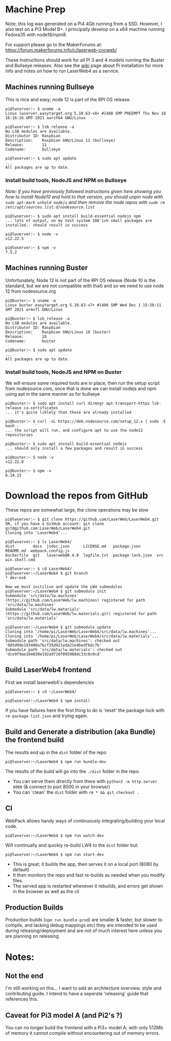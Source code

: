 # Machine Prep

Note; this log was generated on a Pi4 4Gb running from a SSD. However, I also test on a Pi3 Model B+. I principally develop on a x64 machine running Fedora35 with node16/npm8.

For support please go to the MakerForums at: https://forum.makerforums.info/c/laserweb-cncweb/

These Instructions should work for all Pi 3 and 4 models running the Buster and Bullseye releases. Also see the [wiki](https://github.com/LaserWeb/lw.comm-server/wiki/Manual-Installation-(RasPi)) page about Pi installation for more info and notes on how to run LaserWeb4 as a service.

## Machines running Bullseye
This is nice and easy; node 12 is part of the RPI OS release.

    pi@lwserver:~ $ uname -a
    Linux lwserver.easytarget.org 5.10.63-v8+ #1488 SMP PREEMPT Thu Nov 18 16:16:16 GMT 2021 aarch64 GNU/Linux

    pi@lwserver:~ $ lsb_release -a
    No LSB modules are available.
    Distributor ID: Raspbian
    Description:    Raspbian GNU/Linux 11 (bullseye)
    Release:        11
    Codename:       bullseye

    pi@lwserver:~ $ sudo apt update
    ...
    All packages are up to date.

### Install build tools, NodeJS and NPM on Bullseye
*Note: if you have previously followed instructions given here showing you how to install Node10 and hold to that version, you should unpin node with `sudo apt-mark unhold nodejs` and then remove the node repos with `sudo rm /etc/apt/sources.list.d/nodesource.list`*

    pi@lwserver:~ $ sudo apt install build-essential nodejs npm
    ... lots of output, on my test system 180'ish small packages are installed.. should result in success

    pi@lwserver:~ $ node -v
    v12.22.5

    pi@lwserver:~ $ npm -v
    7.5.2

## Machines running Buster
Unfortunately, Node 12 is not part of the RPI OS release (Node 10 is the standard, but we are not compatible with that) and so we need to use node 12 from nodesource.org

    pi@buster:~ $ uname -a
    Linux buster.easytarget.org 5.10.63-v7+ #1496 SMP Wed Dec 1 15:58:11 GMT 2021 armv7l GNU/Linux

    pi@buster:~ $ lsb_release -a
    No LSB modules are available.
    Distributor ID: Raspbian
    Description:    Raspbian GNU/Linux 10 (buster)
    Release:        10
    Codename:       buster

    pi@buster:~ $ sudo apt update
    ...
    All packages are up to date.

### Install build tools, NodeJS and NPM on Buster
We will ensure some required tools are in place, then run the setup script from nodesource.com, once that is done we can install nodejs and npm using apt in the same manner as for bullseye

    pi@buster:~ $ sudo apt install curl dirmngr apt-transport-https lsb-release ca-certificates
    ... it's quite liklely that these are already installed

    pi@buster:~ $ curl -sL https://deb.nodesource.com/setup_12.x | sudo -E bash -
    ... the script will run, and configure apt to use the node12 repositories

    pi@buster:~ $ sudo apt install build-essential nodejs
    ... should only install a few packages and result in success

    pi@buster:~ $ node -v
    v12.22.8

    pi@buster:~ $ npm -v
    6.14.15

# Download the repos from GitHub
These repos are somewhat large, the clone operations may be slow

    pi@lwserver:~ $ git clone https://github.com/LaserWeb/LaserWeb4.git
    OR, if you have a GitHub account: git clone git@github.com:LaserWeb/LaserWeb4.git
    Cloning into 'LaserWeb4'...

    pi@lwserver:~ $ ls LaserWeb4/
    dist        docs  jsdoc.json      LICENSE.md   package.json       README.md  webpack.config.js
    Dockerfile  git   laserweb@0.4.0  logfile.txt  package-lock.json  src        win.shell.cmd

    pi@lwserver:~ $ cd LaserWeb4/
    pi@lwserver:~/LaserWeb4 $ git branch
    * dev-es6

    Now we must initilise and update the LW4 submodules
    pi@lwserver:~/LaserWeb4 $ git submodule init
    Submodule 'src/data/lw.machines' (https://github.com/LaserWeb/lw.machines) registered for path 'src/data/lw.machines'
    Submodule 'src/data/lw.materials' (https://github.com/LaserWeb/lw.materials.git) registered for path 'src/data/lw.materials'

    pi@lwserver:~/LaserWeb4 $ git submodule update
    Cloning into '/home/pi/LaserWeb/LaserWeb4/src/data/lw.machines'...
    Cloning into '/home/pi/LaserWeb/LaserWeb4/src/data/lw.materials'...
    Submodule path 'src/data/lw.machines': checked out '685d9de193400a7bcf35d921eda21e4bedfbdc7b'
    Submodule path 'src/data/lw.materials': checked out 'dce9f9ae104030e192a9716f095988dc33c0c0cd'

## Build LaserWeb4 frontend
First we install laserweb4's dependencies

    pi@lwserver:~ $ cd ~/LaserWeb4/

    pi@lwserver:~/LaserWeb4 $ npm install

If you have failures here the first thing to do is 'reset' the package lock with `rm package-list.json` and trying again.

## Build and Generate a distribution (aka Bundle) the frontend build
The results end up in the `dist` folder of the repo

    pi@lwserver:~/LaserWeb4 $ npm run bundle-dev

The results of the build will go into the `./dist` folder in the repo.
* You can serve them directly from there with `python3 -m http.server 8000` (& connect to port 8000 in your browser)
* You can 'clean' the `dist` folder with `rm * && git checkout .`

## CI
WebPack allows handy ways of continuously integrating/building your local code.

    pi@lwserver:~/LaserWeb4 $ npm run watch-dev

Will continually and quickly re-build LW4 to the `dist` folder but:

    pi@lwserver:~/LaserWeb4 $ npm run start-dev

* This is great; it builds the app, then serves it on a local port (8080 by default)
* It then monitors the repo and fast re-builds as needed when you modify files.
* The served app is restarted whenever it rebuilds, and errors get shown in the browser as well as the cli

## Production Builds
Production builds (`npm run bundle-prod`) are smaller & faster, but slower to compile, and lacking debug mappings etc) they are intended to be used during releasing/deployment and are not of much interest here unless you are planning on releasing

# Notes:

## Not the end
I'm still working on this... I want to add an architecture overview, style and contributing guide. I intend to have a seperate 'releasing' guide that references this.

## Caveat for Pi3 model A (and Pi2's ?)
You can no longer build the frontend with a Pi3+ model A; with only 512Mb of memory it cannot compile without encountering out of memory errors.

